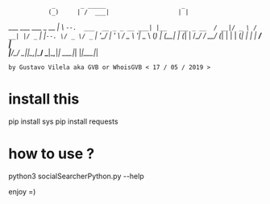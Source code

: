                 _       _ _____                     _               
               (_)     | /  ___|                   | |              
 ___  ___   ___ _  __ _| \ `--.  ___  __ _ _ __ ___| |__   ___ _ __ 
/ __|/ _ \ / __| |/ _` | |`--. \/ _ \/ _` | '__/ __| '_ \ / _ \ '__|
\__ \ (_) | (__| | (_| | /\__/ /  __/ (_| | | | (__| | | |  __/ |   
|___/\___/ \___|_|\__,_|_\____/ \___|\__,_|_|  \___|_| |_|\___|_|   
                                                                   
    by Gustavo Vilela aka GVB or WhoisGVB < 17 / 05 / 2019 >

# install this
pip install sys
pip install requests

# how to use ? 
python3 socialSearcherPython.py --help

enjoy =)
